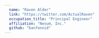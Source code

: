```yaml
---
  name: "Raven Alder"
  link: "https://twitter.com/ActualRaven"
  occupation_title: "Principal Engineer"
  affiliation: "Nexum, Inc."
  github: "banfennid"
---
```

